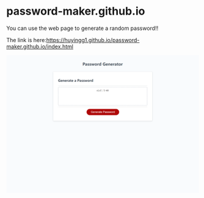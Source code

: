 # password-maker.github.io

You can use the web page to generate a random password!!

The link is here:https://huyingg1.github.io/password-maker.github.io/index.html

![screenshoot-challenge3](screenshot-passwordmaker.png)
